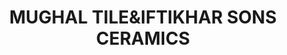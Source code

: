 ---
title: "MUGHAL TILE&IFTIKHAR SONS CERAMICS"
url: /karachi-khrchy/mughal-tileandiftikhar-sons-ceramics/
shop: tiles
---